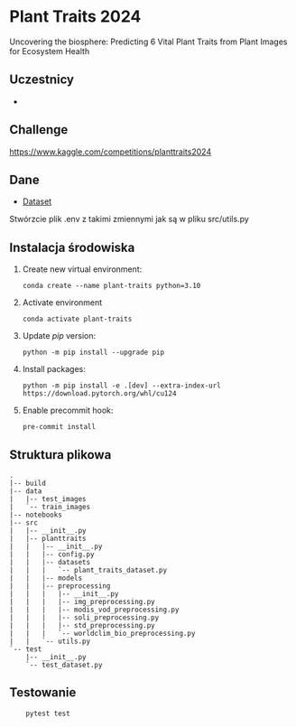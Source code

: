 # Plant Traits 2024
Uncovering the biosphere: Predicting 6 Vital Plant Traits from Plant Images for Ecosystem Health

## Uczestnicy
- 

## Challenge
https://www.kaggle.com/competitions/planttraits2024

## Dane

- [Dataset](https://www.kaggle.com/competitions/planttraits2024/data)

Stwórzcie plik .env z takimi zmiennymi jak są w pliku src/utils.py

## Instalacja środowiska

1. Create new virtual environment:
    
    ```
    conda create --name plant-traits python=3.10
    ```

2. Activate environment
    ```
    conda activate plant-traits
    ```

3. Update _pip_ version:
    ```
    python -m pip install --upgrade pip
    ```
4. Install packages:

    ```
    python -m pip install -e .[dev] --extra-index-url https://download.pytorch.org/whl/cu124
    ```
5. Enable precommit hook:
    ```
    pre-commit install
    ```

## Struktura plikowa

    .
    |-- build
    |-- data
    |   |-- test_images
    |   `-- train_images
    |-- notebooks
    |-- src
    |   |-- __init__.py
    |   |-- planttraits
    |   |   |-- __init__.py
    |   |   |-- config.py
    |   |   |-- datasets
    |   |   |   `-- plant_traits_dataset.py
    |   |   |-- models
    |   |   |-- preprocessing
    |   |   |   |-- __init__.py
    |   |   |   |-- img_preprocessing.py
    |   |   |   |-- modis_vod_preprocessing.py
    |   |   |   |-- soli_preprocessing.py
    |   |   |   |-- std_preprocessing.py
    |   |   |   `-- worldclim_bio_preprocessing.py
    |   |   `-- utils.py
    `-- test
        |-- __init__.py
        `-- test_dataset.py

## Testowanie
```
    pytest test
```


